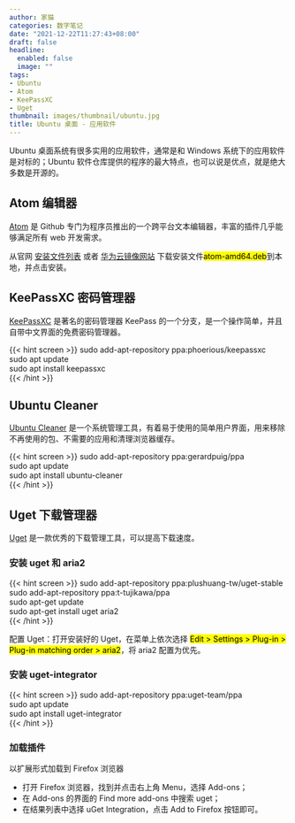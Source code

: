 ```yaml
---
author: 家猫
categories: 数字笔记
date: "2021-12-22T11:27:43+08:00"
draft: false
headline:
  enabled: false
  image: ""
tags:
- Ubuntu
- Atom
- KeePassXC
- Uget
thumbnail: images/thumbnail/ubuntu.jpg
title: Ubuntu 桌面 - 应用软件
---
```


Ubuntu 桌面系统有很多实用的应用软件，通常是和 Windows 系统下的应用软件是对标的；Ubuntu 软件仓库提供的程序的最大特点，也可以说是优点，就是绝大多数是开源的。

<!--more-->

## Atom 编辑器

[Atom](https://atom.io) 是 Github 专门为程序员推出的一个跨平台文本编辑器，丰富的插件几乎能够满足所有 web 开发需求。

从官网 [安装文件列表](https://github.com/atom/atom/releases) 或者 [华为云镜像网站](https://mirrors.huaweicloud.com/atom/) 下载安装文件<mark>atom-amd64.deb</mark>到本地，并点击安装。



## KeePassXC 密码管理器

[KeePassXC](https://keepassxc.org/) 是著名的密码管理器 KeePass 的一个分支，是一个操作简单，并且自带中文界面的免费密码管理器。

{{< hint screen >}}
sudo add-apt-repository ppa:phoerious/keepassxc </br>
sudo apt update </br>
sudo apt install keepassxc </br>
{{< /hint >}}

## Ubuntu Cleaner

[Ubuntu Cleaner](https://github.com/gerardpuig/ubuntu-cleaner) 是一个系统管理工具，有着易于使用的简单用户界面，用来移除不再使用的包、不需要的应用和清理浏览器缓存。

{{< hint screen >}}
sudo add-apt-repository ppa:gerardpuig/ppa </br>
sudo apt update </br>
sudo apt install ubuntu-cleaner </br>
{{< /hint >}}

## Uget 下载管理器

[Uget](https://ugetdm.com/) 是一款优秀的下载管理工具，可以提高下载速度。

### 安装 uget 和 aria2

{{< hint screen >}}
sudo add-apt-repository ppa:plushuang-tw/uget-stable </br>
sudo add-apt-repository ppa:t-tujikawa/ppa </br>
sudo apt-get update </br>
sudo apt-get install uget aria2 </br>
{{< /hint >}}

配置 Uget：打开安装好的 Uget，在菜单上依次选择 <mark>Edit > Settings > Plug-in > Plug-in matching order > aria2</mark>，将 aria2 配置为优先。

### 安装 uget-integrator
{{< hint screen >}}
sudo add-apt-repository ppa:uget-team/ppa </br>
sudo apt update </br>
sudo apt install uget-integrator </br>
{{< /hint >}}

### 加载插件

以扩展形式加载到 Firefox 浏览器
- 打开 Firefox 浏览器，找到并点击右上角 Menu，选择 Add-ons；
- 在 Add-ons 的界面的 Find more add-ons 中搜索 uget；
- 在结果列表中选择 uGet Integration，点击 Add to Firefox 按钮即可。
